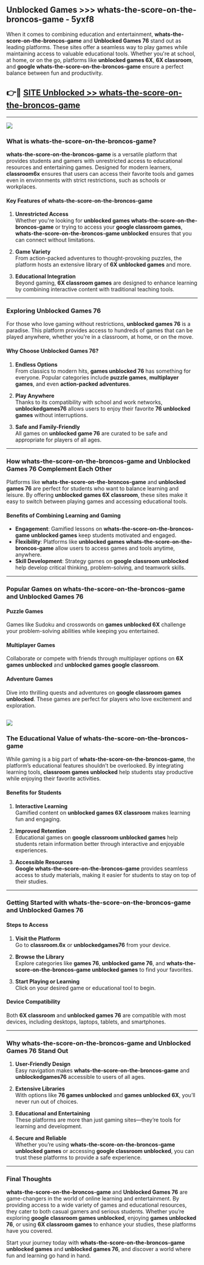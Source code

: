 ## Unblocked Games >>> whats-the-score-on-the-broncos-game - 5yxf8 

When it comes to combining education and entertainment, **whats-the-score-on-the-broncos-game** and **Unblocked Games 76** stand out as leading platforms. These sites offer a seamless way to play games while maintaining access to valuable educational tools. Whether you're at school, at home, or on the go, platforms like **unblocked games 6X**, **6X classroom**, and **google whats-the-score-on-the-broncos-game** ensure a perfect balance between fun and productivity.
## 👉🔴 [SITE Unblocked >> whats-the-score-on-the-broncos-game](https://unblockedgames.edu.pl?title=whats-the-score-on-the-broncos-game&ref=22JU)
---
<a href="https://unblockedgames.edu.pl?title=whats-the-score-on-the-broncos-game&ref=22JU/"><img src="https://github.com/user-attachments/assets/438f12ca-57a4-47a3-8ead-c64da593a1e5"/></a>
### What is whats-the-score-on-the-broncos-game?  

**whats-the-score-on-the-broncos-game** is a versatile platform that provides students and gamers with unrestricted access to educational resources and entertaining games. Designed for modern learners, **classroom6x** ensures that users can access their favorite tools and games even in environments with strict restrictions, such as schools or workplaces.  

#### Key Features of whats-the-score-on-the-broncos-game  

1. **Unrestricted Access**  
   Whether you're looking for **unblocked games whats-the-score-on-the-broncos-game** or trying to access your **google classroom games**, **whats-the-score-on-the-broncos-game unblocked** ensures that you can connect without limitations.  

2. **Game Variety**  
   From action-packed adventures to thought-provoking puzzles, the platform hosts an extensive library of **6X unblocked games** and more.  

3. **Educational Integration**  
   Beyond gaming, **6X classroom games** are designed to enhance learning by combining interactive content with traditional teaching tools.  



---

### Exploring Unblocked Games 76  

For those who love gaming without restrictions, **unblocked games 76** is a paradise. This platform provides access to hundreds of games that can be played anywhere, whether you're in a classroom, at home, or on the move.  

#### Why Choose Unblocked Games 76?  

1. **Endless Options**  
   From classics to modern hits, **games unblocked 76** has something for everyone. Popular categories include **puzzle games**, **multiplayer games**, and even **action-packed adventures**.  

2. **Play Anywhere**  
   Thanks to its compatibility with school and work networks, **unblockedgames76** allows users to enjoy their favorite **76 unblocked games** without interruptions.  

3. **Safe and Family-Friendly**  
   All games on **unblocked game 76** are curated to be safe and appropriate for players of all ages.  

---

### How whats-the-score-on-the-broncos-game and Unblocked Games 76 Complement Each Other  

Platforms like **whats-the-score-on-the-broncos-game** and **unblocked games 76** are perfect for students who want to balance learning and leisure. By offering **unblocked games 6X classroom**, these sites make it easy to switch between playing games and accessing educational tools.  

#### Benefits of Combining Learning and Gaming  

- **Engagement**: Gamified lessons on **whats-the-score-on-the-broncos-game unblocked games** keep students motivated and engaged.  
- **Flexibility**: Platforms like **unblocked games whats-the-score-on-the-broncos-game** allow users to access games and tools anytime, anywhere.  
- **Skill Development**: Strategy games on **google classroom unblocked** help develop critical thinking, problem-solving, and teamwork skills.  

---

### Popular Games on whats-the-score-on-the-broncos-game and Unblocked Games 76  

#### Puzzle Games  

Games like Sudoku and crosswords on **games unblocked 6X** challenge your problem-solving abilities while keeping you entertained.  

#### Multiplayer Games  

Collaborate or compete with friends through multiplayer options on **6X games unblocked** and **unblocked games google classroom**.  

#### Adventure Games  

Dive into thrilling quests and adventures on **google classroom games unblocked**. These games are perfect for players who love excitement and exploration.  

<a href="http://download.freeplayer.one?title=whats-the-score-on-the-broncos-game&ref=23D/"><img src="https://github.com/user-attachments/assets/fe0c3e91-c8e1-489c-acf0-e2f614c12fb8"/></a>
---

### The Educational Value of whats-the-score-on-the-broncos-game  

While gaming is a big part of **whats-the-score-on-the-broncos-game**, the platform’s educational features shouldn’t be overlooked. By integrating learning tools, **classroom games unblocked** help students stay productive while enjoying their favorite activities.  

#### Benefits for Students  

1. **Interactive Learning**  
   Gamified content on **unblocked games 6X classroom** makes learning fun and engaging.  

2. **Improved Retention**  
   Educational games on **google classroom unblocked games** help students retain information better through interactive and enjoyable experiences.  

3. **Accessible Resources**  
   **Google whats-the-score-on-the-broncos-game** provides seamless access to study materials, making it easier for students to stay on top of their studies.  

---

### Getting Started with whats-the-score-on-the-broncos-game and Unblocked Games 76  

#### Steps to Access  

1. **Visit the Platform**  
   Go to **classroom.6x** or **unblockedgames76** from your device.  

2. **Browse the Library**  
   Explore categories like **games 76**, **unblocked game 76**, and **whats-the-score-on-the-broncos-game unblocked games** to find your favorites.  

3. **Start Playing or Learning**  
   Click on your desired game or educational tool to begin.  

#### Device Compatibility  

Both **6X classroom** and **unblocked games 76** are compatible with most devices, including desktops, laptops, tablets, and smartphones.  

---

### Why whats-the-score-on-the-broncos-game and Unblocked Games 76 Stand Out  

1. **User-Friendly Design**  
   Easy navigation makes **whats-the-score-on-the-broncos-game** and **unblockedgames76** accessible to users of all ages.  

2. **Extensive Libraries**  
   With options like **76 games unblocked** and **games unblocked 6X**, you’ll never run out of choices.  

3. **Educational and Entertaining**  
   These platforms are more than just gaming sites—they’re tools for learning and development.  

4. **Secure and Reliable**  
   Whether you’re using **whats-the-score-on-the-broncos-game unblocked games** or accessing **google classroom unblocked**, you can trust these platforms to provide a safe experience.  

---

### Final Thoughts  

**whats-the-score-on-the-broncos-game** and **Unblocked Games 76** are game-changers in the world of online learning and entertainment. By providing access to a wide variety of games and educational resources, they cater to both casual gamers and serious students. Whether you’re exploring **google classroom games unblocked**, enjoying **games unblocked 76**, or using **6X classroom games** to enhance your studies, these platforms have you covered.  

Start your journey today with **whats-the-score-on-the-broncos-game unblocked games** and **unblocked games 76**, and discover a world where fun and learning go hand in hand.  